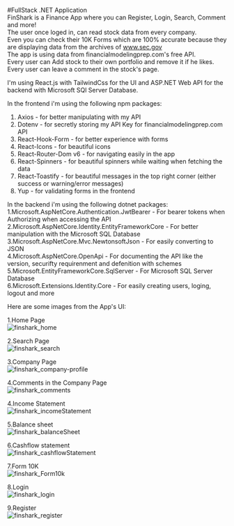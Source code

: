 #FullStack .NET Application  
FinShark is a Finance App where you can Register, Login, Search, Comment and more!  
The user once loged in, can read stock data from every company.  
Even you can check their 10K Forms which are 100% accurate because they are displaying data from the archives of www.sec.gov  
The app is using data from financialmodelingprep.com's free API.  
Every user can Add stock to their own portfolio and remove it if he likes.  
Every user can leave a comment in the stock's page.  

I'm using React.js with TailwindCss for the UI and ASP.NET Web API for the backend with Microsoft SQl Server Database.  

In the frontend i'm using the following npm packages:  
1. Axios - for better manipulating with my API  
2. Dotenv - for secretly storing my API Key for financialmodelingprep.com API  
3. React-Hook-Form - for better experience with forms  
4. React-Icons - for beautiful icons  
5. React-Router-Dom v6 - for navigating easily in the app  
6. React-Spinners - for beautiful spinners while waiting when fetching the data   
7. React-Toastify - for beautiful messages in the top right corner (either success or warning/error messages)   
8. Yup - for validating forms in the frontend   

In the backend i'm using the following dotnet packages:  
1.Microsoft.AspNetCore.Authentication.JwtBearer - For bearer tokens when Authorizing when accessing the API  
2.Microsoft.AspNetCore.Identity.EntityFrameworkCore - For better manipulation with the Microsoft SQL Database  
3.Microsoft.AspNetCore.Mvc.NewtonsoftJson - For easily converting to JSON  
4.Microsoft.AspNetCore.OpenApi - For documenting the API like the version, securifty requirenment and defenition with schemes  
5.Microsoft.EntityFrameworkCore.SqlServer - For Microsoft SQL Server Database  
6.Microsoft.Extensions.Identity.Core - For easily creating users, loging, logout and more  

Here are some images from the App's UI:   

1.Home Page  
![finshark_home](https://github.com/aleksandromilenkov/FinanceProject/assets/64156983/4dba17f0-677f-45e2-a9ef-db4d8b83ad00)

2.Search Page  
![finshark_search](https://github.com/aleksandromilenkov/FinanceProject/assets/64156983/0f87ae67-c62e-4202-a91f-df66302b06ce)

3.Company Page  
![finshark_company-profile](https://github.com/aleksandromilenkov/FinanceProject/assets/64156983/259bc6ca-7061-4e32-863c-2abc7f4209bf)

4.Comments in the Company Page  
![finshark_comments](https://github.com/aleksandromilenkov/FinanceProject/assets/64156983/a728e977-60a9-424f-ac19-b6505df91b4f)

4.Income Statement  
![finshark_incomeStatement](https://github.com/aleksandromilenkov/FinanceProject/assets/64156983/05e0c29f-03e2-43d4-b71e-69ab4528c10f)

5.Balance sheet  
![finshark_balanceSheet](https://github.com/aleksandromilenkov/FinanceProject/assets/64156983/47741d97-c623-4238-bf43-9b3a67e74683)

6.Cashflow statement  
![finshark_cashflowStatement](https://github.com/aleksandromilenkov/FinanceProject/assets/64156983/12db87d5-8c5d-48d0-944a-265e7ebfa9f6)

7.Form 10K  
![finshark_Form10k](https://github.com/aleksandromilenkov/FinanceProject/assets/64156983/108e722d-390a-4e74-aa16-6dce245990be)

8.Login   
![finshark_login](https://github.com/aleksandromilenkov/FinanceProject/assets/64156983/a40c3a1a-4481-4f88-94d6-728e30ba4392)

9.Register   
![finshark_register](https://github.com/aleksandromilenkov/FinanceProject/assets/64156983/62280b8e-eac8-4dee-93e4-86801b91a727)
